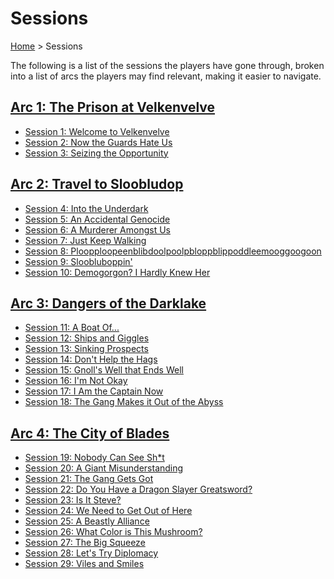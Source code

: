 # Sessions

[Home](../README.md) > Sessions

The following is a list of the sessions the players have gone through, broken
into a list of arcs the players may find relevant, making it easier to
navigate.

## [Arc 1: The Prison at Velkenvelve](arc01/info.md)
* [Session 1: Welcome to Velkenvelve](arc01/session01-2020-05-24.md)
* [Session 2: Now the Guards Hate Us](arc01/session02-2020-06-14.md)
* [Session 3: Seizing the Opportunity](arc01/session03-2020-06-28.md)

## [Arc 2: Travel to Sloobludop](arc02/info.md)
* [Session 4: Into the Underdark](arc02/session04-2020-07-12.md)
* [Session 5: An Accidental Genocide](arc02/session05-2020-07-26.md)
* [Session 6: A Murderer Amongst Us](arc02/session06-2020-08-16.md)
* [Session 7: Just Keep Walking](arc02/session07-2020-09-13.md)
* [Session 8: Ploopploopeenblibdoolpoolpbloppblippoddleemooggoogoon](arc02/session08-2020-09-27.md)
* [Session 9: Sloobluboppin'](arc02/session09-2020-11-01.md)
* [Session 10: Demogorgon? I Hardly Knew Her](arc02/session10-2020-11-08.md)

## [Arc 3: Dangers of the Darklake](arc03/info.md)
* [Session 11: A Boat Of...](arc03/session11-2020-11-29.md)
* [Session 12: Ships and Giggles](arc03/session12-2021-01-03.md)
* [Session 13: Sinking Prospects](arc03/session13-2021-01-16.md)
* [Session 14: Don't Help the Hags](arc03/session14-2021-02-06.md)
* [Session 15: Gnoll's Well that Ends Well](arc03/session15-2021-02-20.md)
* [Session 16: I'm Not Okay](arc03/session16-2021-03-06.md)
* [Session 17: I Am the Captain Now](arc03/session17-2021-04-18.md)
* [Session 18: The Gang Makes it Out of the Abyss](arc03/session18-2021-05-06.md)

## [Arc 4: The City of Blades](arc04/info.md)
* [Session 19: Nobody Can See Sh\*t](arc04/session19-2021-05-19.md)
* [Session 20: A Giant Misunderstanding](arc04/session20-2021-06-09.md)
* [Session 21: The Gang Gets Got](arc04/session21-2021-07-14.md)
* [Session 22: Do You Have a Dragon Slayer Greatsword?](arc04/session22-2021-07-28.md)
* [Session 23: Is It Steve?](arc04/session23-2022-01-05.md)
* [Session 24: We Need to Get Out of Here](arc04/session24-2022-02-01.md)
* [Session 25: A Beastly Alliance](arc04/session25-2022-03-02.md)
* [Session 26: What Color is This Mushroom?](arc04/session26-2022-04-07.md)
* [Session 27: The Big Squeeze](arc04/session27-2022-05-11.md)
* [Session 28: Let's Try Diplomacy](arc04/session28-06-06.md)
* [Session 29: Viles and Smiles](arc04/session29-2023-09-26.md)
